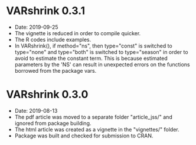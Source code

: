 # VARshrink 0.3.1
* Date: 2019-09-25
* The vignette is reduced in order to compile quicker.
* The R codes include examples.
* In VARshrink(), if method="ns", then type="const" is switched to type="none"
and type="both" is switched to type="season" in order to avoid to estimate the constant term. This is because estimated parameters by the 'NS' can result in unexpected errors on the functions borrowed from the package vars.

# VARshrink 0.3.0
* Date: 2019-08-13
* The pdf article was moved to a separate folder "article_jss/" and ignored from package building.
* The html article was created as a vignette in the "vignettes/" folder.
* Package was built and checked for submission to CRAN.
